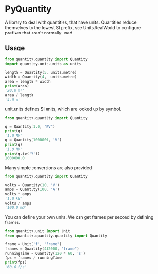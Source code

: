# PyQuantity
A library to deal with quantities, that have units. Quantities reduce themselves to the lowest SI prefix, see
Units.RealWorld to configure prefixes that aren't normally used.

## Usage
```python
from quantity.quantity import Quantity
import quantity.unit.units as units 

length = Quantity(5, units.metre)
width = Quantity(4,  units.metre)
area = length * width
print(area)
'20.0 m²'
area / length
'4.0 m'
```

unit.units defines SI units, which are looked up by symbol.

```python
from quantity.quantity import Quantity

q = Quantity(1.0, "MV")
print(q)
'1.0 MV'
q = Quantity(1000000, 'V')
print(q)
'1.0 MV'
print(q.to('V'))
1000000.0
```

Many simple conversions are also provided

```python
from quantity.quantity import Quantity

volts = Quantity(10, 'V')
amps = Quantity(100, 'A')
volts * amps
'1.0 kW'
volts / amps
'100.0 mΩ'
```

You can define your own units. We can get frames per second by defining frames.

```python
from quantity.unit import Unit
from quantity.quantity.quantity import Quantity

frame = Unit('f', "frame")
frames = Quantity(432000, "frame")
runningTime = Quantity(120 * 60, 's')
fps = frames / runningTime
print(fps)
'60.0 f/s'
```
